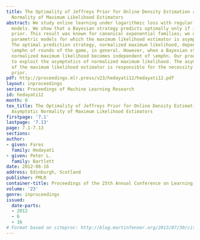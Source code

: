 ```yaml
---
title: The Optimality of Jeffreys Prior for Online Density Estimation and the Asymptotic
  Normality of Maximum Likelihood Estimators
abstract: We study online learning under logarithmic loss with regular parametric
  models. We show that a Bayesian strategy predicts optimally only if it uses Jeffreys
  prior. This result was known for canonical exponential families; we extend it to
  parametric models for which the maximum likelihood estimator is asymptotically normal.
  The optimal prediction strategy, normalized maximum likelihood, depends on the number
  \emphn of rounds of the game, in general. However, when a Bayesian strategy is optimal,
  normalized maximum likelihood becomes independent of \emphn. Our proof uses this
  to exploit the asymptotics of normalized maximum likelihood. The asymptotic normality
  of the maximum likelihood estimator is responsible for the necessity of Jeffreys
  prior.
pdf: http://proceedings.mlr.press/v23/hedayati12/hedayati12.pdf
layout: inproceedings
series: Proceedings of Machine Learning Research
id: hedayati12
month: 0
tex_title: The Optimality of Jeffreys Prior for Online Density Estimation and the
  Asymptotic Normality of Maximum Likelihood Estimators
firstpage: '7.1'
lastpage: '7.13'
page: 7.1-7.13
sections: 
author:
- given: Fares
  family: Hedayati
- given: Peter L.
  family: Bartlett
date: 2012-06-16
address: Edinburgh, Scotland
publisher: PMLR
container-title: Proceedings of the 25th Annual Conference on Learning Theory
volume: '23'
genre: inproceedings
issued:
  date-parts:
  - 2012
  - 6
  - 16
# Format based on citeproc: http://blog.martinfenner.org/2013/07/30/citeproc-yaml-for-bibliographies/
---
```

